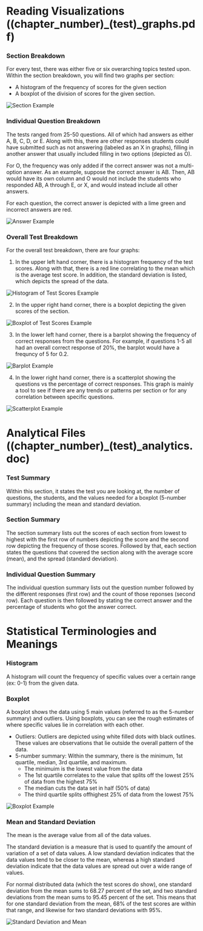 # Reading Visualizations ((chapter\_number)\_(test)\_graphs.pdf)
### Section Breakdown
For every test, there was either five or six overarching topics tested upon. Within the section breakdown, you will find two graphs per section:
* A histogram of the frequency of scores for the given section
* A boxplot of the division of scores for the given section.

![Section Example](https://github.com/ktptran/VEYM_benchmark_analytics_2019/blob/master/Visualization/Pictures%20for%20README/Section.PNG?raw=true)

### Individual Question Breakdown
The tests ranged from 25-50 questions. All of which had answers as either A, B, C, D, or E. Along with this, there are other responses students could have submitted such as not answering (labeled as an X in graphs), filling in another answer that usually included filling in two options (depicted as O). 

For O, the frequency was only added if the correct answer was not a multi-option answer. As an example, suppose the correct answer is AB. Then, AB would have its own column and O would not include the students who responded AB, A through E, or X, and would instead include all other answers.

For each question, the correct answer is depicted with a lime green and incorrect answers are red.

![Answer Example](https://github.com/ktptran/VEYM_benchmark_analytics_2019/blob/master/Visualization/Pictures%20for%20README/Individual%20Question.PNG?raw=true)

### Overall Test Breakdown
For the overall test breakdown, there are four graphs:

1) In the upper left hand corner, there is a histogram frequency of the test scores. Along with that, there is a red line correlating to the mean which is the average test score. In addition, the standard deviation is listed, which depicts the spread of the data.

![Histogram of Test Scores Example](https://github.com/ktptran/VEYM_benchmark_analytics_2019/blob/master/Visualization/Pictures%20for%20README/Upper%20Left.PNG?raw=true)

2) In the upper right hand corner, there is a boxplot depicting the given scores of the section.

![Boxplot of Test Scores Example](https://github.com/ktptran/VEYM_benchmark_analytics_2019/blob/master/Visualization/Pictures%20for%20README/Upper%20Right.PNG?raw=true)

3) In the lower left hand corner, there is a barplot showing the frequency of correct responses from the questions. For example, if questions 1-5 all had an overall correct response of 20%, the barplot would have a frequncy of 5 for 0.2.

![Barplot Example](https://github.com/ktptran/VEYM_benchmark_analytics_2019/blob/master/Visualization/Pictures%20for%20README/Lower%20Left.PNG?raw=true)

4) In the lower right hand corner, there is a scatterplot showing the questions vs the percentage of correct responses. This graph is mainly a tool to see if there are any trends or patterns per section or for any correlation between specific questions.

![Scatterplot Example](https://github.com/ktptran/VEYM_benchmark_analytics_2019/blob/master/Visualization/Pictures%20for%20README/Lower%20Right.PNG?raw=true)

# Analytical Files ((chapter\_number)\_(test)\_analytics.doc)
### Test Summary
Within this section, it states the test you are looking at, the number of questions, the students, and the values needed for a boxplot (5-number summary) including the mean and standard deviation.

### Section Summary
The section summary lists out the scores of each section from lowest to highest with the first row of numbers depicting the score and the second row depicting the frequency of those scores. Followed by that, each section states the questions that covered the section along with the average score (mean), and the spread (standard deviation).

### Individual Question Summary
The individual question summary lists out the question number followed by the different responses (first row) and the count of those reponses (second row). Each question is then followed by stating the correct answer and the percentage of students who got the answer correct.

# Statistical Terminologies and Meanings
### Histogram
A histogram will count the frequency of specific values over a certain range (ex: 0-1) from the given data. 

### Boxplot
A boxplot shows the data using 5 main values (referred to as the 5-number summary) and outliers. Using boxplots, you can see the rough estimates of where specific values lie in correlation with each other.
* Outliers: Outliers are depicted using white filled dots with black outlines. These values are observations that lie outside the overall pattern of the data.
* 5-number summary: Within the summary, there is the minimum, 1st quartile, median, 3rd quartile, and maximum.
  * The minimuim is the lowest value from the data
  * The 1st quartile correlates to the value that splits off the lowest 25% of data from the highest 75%
  * The median cuts the data set in half (50% of data)
  * The third quartile splits offhighest 25% of data from the lowest 75%

![Boxplot Example](http://www.comfsm.fm/~dleeling/statistics/boxplot-explained.png)

### Mean and Standard Deviation
The mean is the average value from all of the data values.

The standard deviation is a measure that is used to quantify the amount of variation of a set of data values. A low standard deviation indicates that the data values tend to be closer to the mean, whereas a high standard deviation indicate that the data values are spread out over a wide range of values.

For normal distributed data (which the test scores do show), one standard deviation from the mean sums to 68.27 percent of the set, and two standard deviations from the mean sums to 95.45 percent of the set. This means that for one standard deviation from the mean, 68% of the test scores are within that range, and likewise for two standard deviations with 95%.

![Standard Deviation and Mean](https://upload.wikimedia.org/wikipedia/commons/thumb/8/8c/Standard_deviation_diagram.svg/330px-Standard_deviation_diagram.svg.png)
